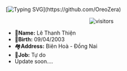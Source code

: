 [![Typing SVG](https://readme-typing-svg.herokuapp.com?color=%2313EAF7&size=23&center=true&lines=Hi+guy%2C+I'm+OreoZera!;Welcome+to+my+Github!)](https://github.com/OreoZera)
<p align="center">
	<img alt="visitors" src="https://visitor-badge.laobi.icu/badge?page_id=OreoZera.OreoZera">
</p>

- 💯**Name:** Lê Thanh Thiện
- 🎂**Birth:** 09/04/2003
- 🏘️**Address:** Biên Hoà - Đồng Nai
- 👤**Job:** Tự do
- Update soon....
